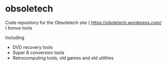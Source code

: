 # obsoletech
Code repository for the Obsoletech site ( https://oboletech.wordpress.com/ ) bonus tools

Including
* DVD recovery tools
* Super 8 conversion tools
* Retrocomputing tools, old games and old utilities
